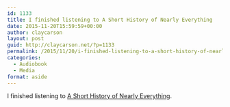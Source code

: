```yaml
---
id: 1133
title: I finished listening to A Short History of Nearly Everything
date: 2015-11-20T15:59:59+00:00
author: claycarson
layout: post
guid: http://claycarson.net/?p=1133
permalink: /2015/11/20/i-finished-listening-to-a-short-history-of-nearly-everything/
categories:
  - Audiobook
  - Media
format: aside
---
```

I finished listening to [A Short History of Nearly Everything](http://amazon.com/exec/obidos/ASIN/076790818X/claycarson0c-20).
